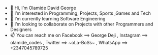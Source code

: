 - 👋 Hi, I’m Olamide David George
- 👀 I’m interested in Programming, Projects, Sports ,Games and Tech
- 🌱 I’m currently learning Software Engineering
- 💞️ I’m looking to collaborate on Projects with other Programmers and Designers 
- 📫 You can reach me on  Facebook ==> George Deji , Instagram ==> olamide_codes , Twitter ==> ~oLa-BoSs~ , WhatsApp ==> +2347045789725

<!---
OLABOSS123/OLABOSS123 is a ✨ special ✨ repository because its `README.md` (this file) appears on your GitHub profile.
You can click the Preview link to take a look at your changes.
--->
